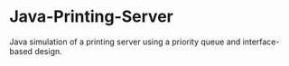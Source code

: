 # Java-Printing-Server
Java simulation of a printing server using a priority queue and interface-based design.
